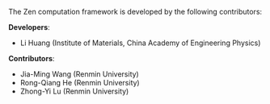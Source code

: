 The Zen computation framework is developed by the following contributors:

**Developers**:

* Li Huang (Institute of Materials, China Academy of Engineering Physics)

**Contributors**:

* Jia-Ming Wang (Renmin University)
* Rong-Qiang He (Renmin University)
* Zhong-Yi Lu (Renmin University)
